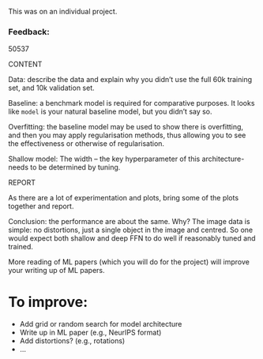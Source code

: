 This was on an individual project.

### Feedback:

50537

CONTENT

Data: describe the data and explain why you didn’t use the full 60k training set, and 10k validation set.

Baseline: a benchmark model is required for comparative purposes. It looks like `model` is your natural baseline model, but you didn’t say so.

Overfitting: the baseline model may be used to show there is overfitting, and then you may apply regularisation methods, thus allowing you to see the effectiveness or otherwise of regularisation.

Shallow model:  The width – the key hyperparameter of this architecture- needs to be determined by tuning.

REPORT

As there are a lot of experimentation and plots, bring some of the plots together and report.

Conclusion: the performance are about the same. Why? The image data is simple: no distortions, just a single object in the image and centred. So one would expect both shallow and deep FFN to do well if reasonably tuned and trained.

More reading of ML papers (which you will do for the project) will improve your writing up of ML papers. 

# To improve:

- Add grid or random search for model architecture
- Write up in ML paper (e.g., NeurIPS format)
- Add distortions? (e.g., rotations)
- ...
